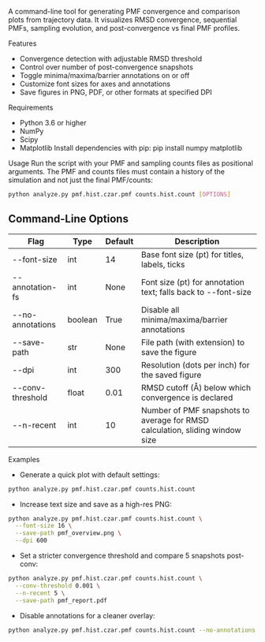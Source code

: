 
A command-line tool for generating PMF convergence and comparison plots from trajectory data. It visualizes RMSD convergence, sequential PMFs, sampling evolution, and post-convergence vs final PMF profiles.

Features
- Convergence detection with adjustable RMSD threshold
- Control over number of post-convergence snapshots
- Toggle minima/maxima/barrier annotations on or off
- Customize font sizes for axes and annotations
- Save figures in PNG, PDF, or other formats at specified DPI

Requirements
- Python 3.6 or higher
- NumPy
- Scipy
- Matplotlib
Install dependencies with pip:
pip install numpy matplotlib


Usage
Run the script with your PMF and sampling counts files as positional arguments. The PMF and counts files must contain a history of the simulation and not just the final PMF/counts:

 ```bash
python analyze.py pmf.hist.czar.pmf counts.hist.count [OPTIONS]
``` 



## Command-Line Options

| Flag               | Type    | Default | Description                                           |
|--------------------|---------|---------|-------------------------------------------------------|
| --font-size | int | 14 | Base font size (pt) for titles, labels, ticks |
| --annotation-fs | int | None | Font size (pt) for annotation text; falls back to --font-size |
| --no-annotations | boolean | True | Disable all minima/maxima/barrier annotations |
| --save-path | str | None | File path (with extension) to save the figure |
| --dpi | int | 300 | Resolution (dots per inch) for the saved figure |
| --conv-threshold | float | 0.01 | RMSD cutoff (Å) below which convergence is declared |
| --n-recent | int | 10 | Number of PMF snapshots to average for RMSD calculation, sliding window size |



Examples
- Generate a quick plot with default settings:
 ```bash
python analyze.py pmf.hist.czar.pmf counts.hist.count
```
- Increase text size and save as a high-res PNG:
```bash
python analyze.py pmf.hist.czar.pmf counts.hist.count \
  --font-size 16 \
  --save-path pmf_overview.png \
  --dpi 600
```
- Set a stricter convergence threshold and compare 5 snapshots post-conv:
```bash
python analyze.py pmf.hist.czar.pmf counts.hist.count \
  --conv-threshold 0.001 \
  --n-recent 5 \
  --save-path pmf_report.pdf
```
- Disable annotations for a cleaner overlay:
```bash
python analyze.py pmf.hist.czar.pmf counts.hist.count --no-annotations
```

